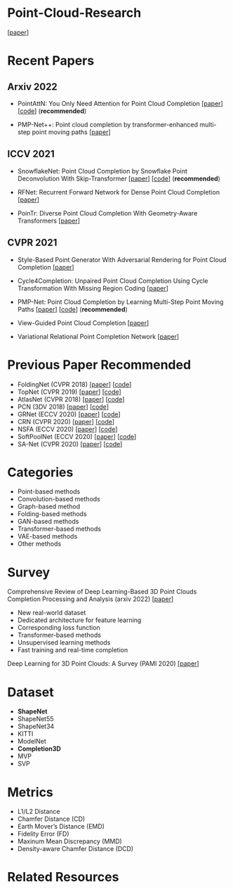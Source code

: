 # Point-Cloud-Research
[[paper]()]

# Recent Papers

## Arxiv 2022
* PointAttN: You Only Need Attention for Point Cloud Completion [[paper](https://arxiv.org/abs/2203.08485)][[code](https://github.com/ohhhyeahhh/PointAttN)] (**recommended**)

* PMP-Net++: Point cloud completion by transformer-enhanced multi-step point moving paths [[paper](https://arxiv.org/pdf/2202.09507v3.pdf)]

## ICCV 2021
* SnowflakeNet: Point Cloud Completion by Snowflake Point Deconvolution With Skip-Transformer [[paper](https://openaccess.thecvf.com/content/ICCV2021/papers/Xiang_SnowflakeNet_Point_Cloud_Completion_by_Snowflake_Point_Deconvolution_With_Skip-Transformer_ICCV_2021_paper.pdf)] [[code](https://github.com/AllenXiangX/SnowflakeNet)] (**recommended**)
 
* RFNet: Recurrent Forward Network for Dense Point Cloud Completion [[paper](https://openaccess.thecvf.com/content/ICCV2021/papers/Huang_RFNet_Recurrent_Forward_Network_for_Dense_Point_Cloud_Completion_ICCV_2021_paper.pdf)]

* PoinTr: Diverse Point Cloud Completion With Geometry-Aware Transformers [[paper](https://openaccess.thecvf.com/content/ICCV2021/papers/Yu_PoinTr_Diverse_Point_Cloud_Completion_With_Geometry-Aware_Transformers_ICCV_2021_paper.pdf)]

## CVPR 2021
* Style-Based Point Generator With Adversarial Rendering for Point Cloud Completion [[paper](https://openaccess.thecvf.com/content/CVPR2021/papers/Xie_Style-Based_Point_Generator_With_Adversarial_Rendering_for_Point_Cloud_Completion_CVPR_2021_paper.pdf)]

* Cycle4Completion: Unpaired Point Cloud Completion Using Cycle Transformation With Missing Region Coding [[paper](https://openaccess.thecvf.com/content/CVPR2021/papers/Wen_Cycle4Completion_Unpaired_Point_Cloud_Completion_Using_Cycle_Transformation_With_Missing_CVPR_2021_paper.pdf)]

* PMP-Net: Point Cloud Completion by Learning Multi-Step Point Moving Paths [[paper](https://openaccess.thecvf.com/content/CVPR2021/papers/Wen_PMP-Net_Point_Cloud_Completion_by_Learning_Multi-Step_Point_Moving_Paths_CVPR_2021_paper.pdf)] [[code](https://github.com/diviswen/PMP-Net)] (**recommended**)

* View-Guided Point Cloud Completion [[paper](https://openaccess.thecvf.com/content/CVPR2021/papers/Zhang_View-Guided_Point_Cloud_Completion_CVPR_2021_paper.pdf)]

* Variational Relational Point Completion Network [[paper](https://openaccess.thecvf.com/content/CVPR2021/papers/Pan_Variational_Relational_Point_Completion_Network_CVPR_2021_paper.pdf)]

# Previous Paper Recommended
* FoldingNet (CVPR 2018) [[paper](https://openaccess.thecvf.com/content_cvpr_2018/papers/Yang_FoldingNet_Point_Cloud_CVPR_2018_paper.pdf)] [[code](http://www.merl.com/research/license#FoldingNet)]
* TopNet (CVPR 2019) [[paper](https://openaccess.thecvf.com/content_CVPR_2019/papers/Tchapmi_TopNet_Structural_Point_Cloud_Decoder_CVPR_2019_paper.pdf)] [[code](https://github.com/lynetcha/completion3d)]
* AtlasNet (CVPR 2018) [[paper](https://openaccess.thecvf.com/content_cvpr_2018/papers/Groueix_A_Papier-Mache_Approach_CVPR_2018_paper.pdf)] [[code](https://github.com/ThibaultGROUEIX/AtlasNet)]
* PCN (3DV 2018) [[paper](https://arxiv.org/pdf/1808.00671.pdf)] [[code](https://github.com/wentaoyuan/pcn)]
* GRNet (ECCV 2020) [[paper](https://arxiv.org/pdf/2006.03761.pdf?ref=https://githubhelp.com)] [[code](https://github.com/hzxie/GRNet)]
* CRN (CVPR 2020) [[paper](https://openaccess.thecvf.com/content_CVPR_2020/papers/Wang_Cascaded_Refinement_Network_for_Point_Cloud_Completion_CVPR_2020_paper.pdf)] [[code](https://github.com/xiaogangw-zz/cascaded-point-completion)]
* NSFA (ECCV 2020) [[paper](https://arxiv.org/pdf/2007.02374.pdf)] [[code](https://github.com/XLechter/Detail-Preserved-Point-Cloud-Completion-via-SFA)]
* SoftPoolNet (ECCV 2020) [[paper](https://arxiv.org/pdf/2008.07358.pdf)] [[code](https://github.com/wangyida/softpool)]
* SA-Net (CVPR 2020) [[paper](https://openaccess.thecvf.com/content_CVPR_2020/papers/Wen_Point_Cloud_Completion_by_Skip-Attention_Network_With_Hierarchical_Folding_CVPR_2020_paper.pdf)] [[code](https://github.com/diviswen/sanet)]


# Categories
* Point-based methods
* Convolution-based methods
* Graph-based method
* Folding-based methods
* GAN-based methods
* Transformer-based methods
* VAE-based methods
* Other methods

# Survey
Comprehensive Review of Deep Learning-Based 3D Point Clouds Completion Processing and Analysis (arxiv 2022) [[paper](https://arxiv.org/pdf/2203.03311.pdf)]
* New real-world dataset
* Dedicated architecture for feature learning
* Corresponding loss function
* Transformer-based methods
* Unsupervised learning methods
* Fast training and real-time completion

Deep Learning for 3D Point Clouds: A Survey (PAMI 2020) [[paper](https://ieeexplore.ieee.org/stamp/stamp.jsp?arnumber=9127813)]

# Dataset
* **ShapeNet**
* ShapeNet55
* ShapeNet34
* KITTI
* ModelNet
* **Completion3D**
* MVP
* SVP

# Metrics
* L1/L2 Distance
* Chamfer Distance (CD)
* Earth Mover’s Distance (EMD)
* Fidelity Error (FD)
* Maxinum Mean Discrepancy (MMD)
* Density-aware Chamfer Distance (DCD)

# Related Resources
